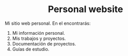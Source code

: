 <h1 align="center">Personal website</h1>
<p>Mi sitio web personal. En el encontrarás:

1. Mi información personal.
2. Mis trabajos y proyectos.
3. Documentación de proyectos.
4. Guías de estudio.

</p>
